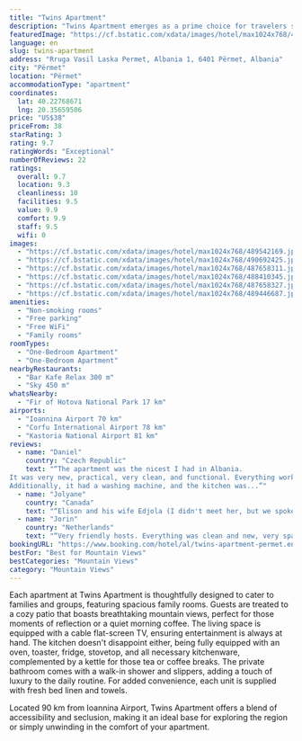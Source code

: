 ```yaml
---
title: "Twins Apartment"
description: "Twins Apartment emerges as a prime choice for travelers seeking comfort and convenience in Përmet."
featuredImage: "https://cf.bstatic.com/xdata/images/hotel/max1024x768/489542169.jpg?k=259eec72fef900214c04db327307b8810d64c87e7fb635b9091644e1f58ad30e&o=&hp=1"
language: en
slug: twins-apartment
address: "Rruga Vasil Laska Permet, Albania 1, 6401 Përmet, Albania"
city: "Përmet"
location: "Përmet"
accommodationType: "apartment"
coordinates:
  lat: 40.22768671
  lng: 20.35659506
price: "US$38"
priceFrom: 38
starRating: 3
rating: 9.7
ratingWords: "Exceptional"
numberOfReviews: 22
ratings:
  overall: 9.7
  location: 9.3
  cleanliness: 10
  facilities: 9.5
  value: 9.9
  comfort: 9.9
  staff: 9.5
  wifi: 0
images:
  - "https://cf.bstatic.com/xdata/images/hotel/max1024x768/489542169.jpg?k=259eec72fef900214c04db327307b8810d64c87e7fb635b9091644e1f58ad30e&o=&hp=1"
  - "https://cf.bstatic.com/xdata/images/hotel/max1024x768/490692425.jpg?k=7aed7455dd0ab4dcffcd316a15bac0fd1274b87a386988d5207176a912c791c8&o=&hp=1"
  - "https://cf.bstatic.com/xdata/images/hotel/max1024x768/487658311.jpg?k=0cd26c30e24223617f6b04fc02ca8801f01a37370e337b89a79ad91d6a6765ff&o=&hp=1"
  - "https://cf.bstatic.com/xdata/images/hotel/max1024x768/488410345.jpg?k=09cc8d686a947016e4e93809322670df5cfbadb5a04350c5b8ff0bd37efd7651&o=&hp=1"
  - "https://cf.bstatic.com/xdata/images/hotel/max1024x768/487658327.jpg?k=dbd88f2f3b984e2da35b9fb036791e30908db97e49db29057ff7a7cb4bdb5e88&o=&hp=1"
  - "https://cf.bstatic.com/xdata/images/hotel/max1024x768/489446687.jpg?k=072ae0055cbc4cf896fe061e523b6bfb3d6524f7e177e242b647ba973b81b65b&o=&hp=1"
amenities:
  - "Non-smoking rooms"
  - "Free parking"
  - "Free WiFi"
  - "Family rooms"
roomTypes:
  - "One-Bedroom Apartment"
  - "One-Bedroom Apartment"
nearbyRestaurants:
  - "Bar Kafe Relax 300 m"
  - "Sky 450 m"
whatsNearby:
  - "Fir of Hotova National Park 17 km"
airports:
  - "Ioannina Airport 70 km"
  - "Corfu International Airport 78 km"
  - "Kastoria National Airport 81 km"
reviews:
  - name: "Daniel"
    country: "Czech Republic"
    text: "“The apartment was the nicest I had in Albania.
It was very new, practical, very clean, and functional. Everything worked perfectly, the bathroom, the aircon heating, comfortable beds.
Additionally, it had a washing machine, and the kitchen was...”"
  - name: "Jolyane"
    country: "Canada"
    text: "“Elison and his wife Edjola (I didn't meet her, but we spoke by message and she was REALLY helpful) were very nice and friendly. Elison helped us with the bus and the furgons to get where we needed to go, he even drove us to the place where the...”"
  - name: "Jorin"
    country: "Netherlands"
    text: "“Very friendly hosts. Everything was clean and new, very spacious.”"
bookingURL: "https://www.booking.com/hotel/al/twins-apartment-permet.en-gb.html?aid=8035640"
bestFor: "Best for Mountain Views"
bestCategories: "Mountain Views"
category: "Mountain Views"
---
```


Each apartment at Twins Apartment is thoughtfully designed to cater to families and groups, featuring spacious family rooms. Guests are treated to a cozy patio that boasts breathtaking mountain views, perfect for those moments of reflection or a quiet morning coffee. The living space is equipped with a cable flat-screen TV, ensuring entertainment is always at hand. The kitchen doesn't disappoint either, being fully equipped with an oven, toaster, fridge, stovetop, and all necessary kitchenware, complemented by a kettle for those tea or coffee breaks. The private bathroom comes with a walk-in shower and slippers, adding a touch of luxury to the daily routine. For added convenience, each unit is supplied with fresh bed linen and towels.

Located 90 km from Ioannina Airport, Twins Apartment offers a blend of accessibility and seclusion, making it an ideal base for exploring the region or simply unwinding in the comfort of your apartment.